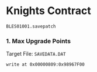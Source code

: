 #  Knights Contract 

`BLES01001.savepatch`

### 1. Max Upgrade Points

Target File: `SAVEDATA.DAT`

```
write at 0x00000809:0x98967F00
```

